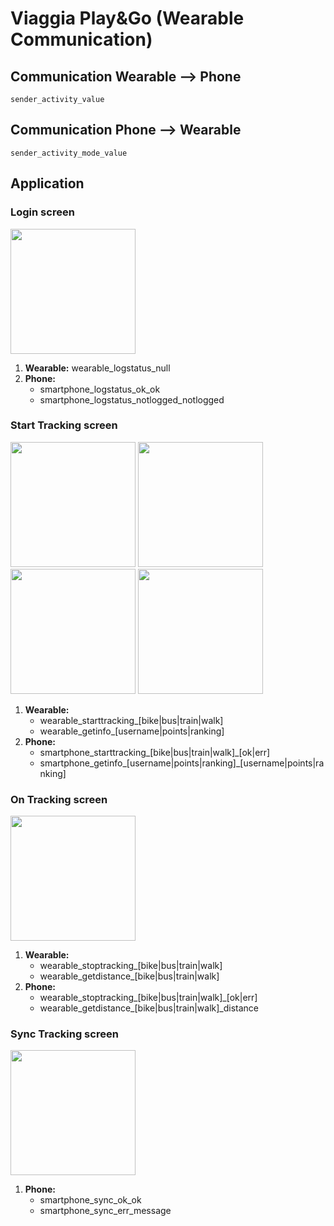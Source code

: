 # Viaggia Play&Go (Wearable Communication)
## Communication Wearable ⟶ Phone
```
sender_activity_value
```
## Communication Phone ⟶ Wearable
```
sender_activity_mode_value
```
## Application
### Login screen
<img src="https://gitlab.com/davide-calza/viaggia-wearable-android/raw/master/screens/login.png" width="200" height="200" />

1. **Wearable:** wearable_logstatus_null
2. **Phone:** 
    * smartphone_logstatus_ok_ok
    * smartphone_logstatus_notlogged_notlogged

### Start Tracking screen
<img src="https://gitlab.com/davide-calza/viaggia-wearable-android/raw/master/screens/track-1.png" width="200" height="200" />
<img src="https://gitlab.com/davide-calza/viaggia-wearable-android/raw/master/screens/track-2.png" width="200" height="200" />
<img src="https://gitlab.com/davide-calza/viaggia-wearable-android/raw/master/screens/user-1.png" width="200" height="200" />
<img src="https://gitlab.com/davide-calza/viaggia-wearable-android/raw/master/screens/user-2.png" width="200" height="200" />

1. **Wearable:** 
    * wearable_starttracking_[bike|bus|train|walk]
    * wearable_getinfo_[username|points|ranking]
2. **Phone:** 
    * smartphone_starttracking_[bike|bus|train|walk]_[ok|err]
    * smartphone_getinfo_[username|points|ranking]_[username|points|ranking]

### On Tracking screen
<img src="https://gitlab.com/davide-calza/viaggia-wearable-android/raw/master/screens/tracking-on.png" width="200" height="200" />

1. **Wearable:** 
    * wearable_stoptracking_[bike|bus|train|walk]
    * wearable_getdistance_[bike|bus|train|walk]
2. **Phone:** 
    * wearable_stoptracking_[bike|bus|train|walk]_[ok|err]
    * wearable_getdistance_[bike|bus|train|walk]_distance

### Sync Tracking screen
<img src="https://gitlab.com/davide-calza/viaggia-wearable-android/raw/master/screens/tracking-sync.png" width="200" height="200" />

1. **Phone:** 
    * smartphone_sync_ok_ok
    * smartphone_sync_err_message
